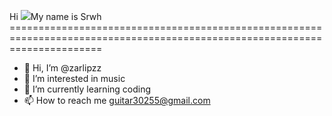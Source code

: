 Hi ![](https://user-images.githubusercontent.com/18350557/176309783-0785949b-9127-417c-8b55-ab5a4333674e.gif)My name is Srwh ============================================================================================================================

- 👋 Hi, I’m @zarlipzz
- 👀 I’m interested in music
- 🌱 I’m currently learning coding
- 📫 How to reach me guitar30255@gmail.com

<!---
zarlipzz/zarlipzz is a ✨ special ✨ repository because its `README.md` (this file) appears on your GitHub profile.
You can click the Preview link to take a look at your changes.
--->
